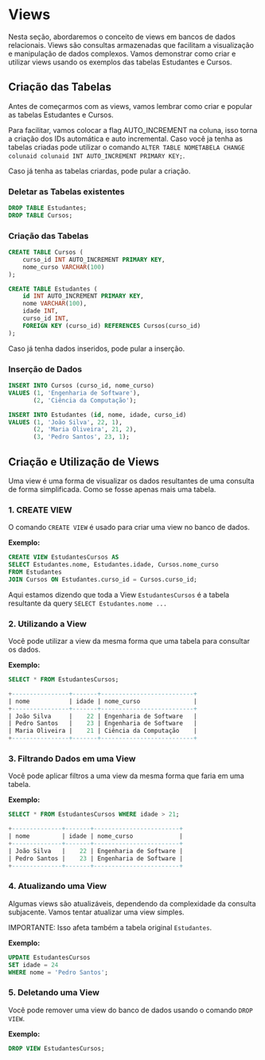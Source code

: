# Views

Nesta seção, abordaremos o conceito de views em bancos de dados relacionais. Views são consultas armazenadas que facilitam a visualização e manipulação de dados complexos. Vamos demonstrar como criar e utilizar views usando os exemplos das tabelas Estudantes e Cursos.

## Criação das Tabelas

Antes de começarmos com as views, vamos lembrar como criar e popular as tabelas Estudantes e Cursos.

Para facilitar, vamos colocar a flag AUTO_INCREMENT na coluna, isso torna a criação dos IDs automática e auto incremental. Caso você ja tenha as tabelas criadas pode utilizar o comando `ALTER TABLE NOMETABELA CHANGE colunaid colunaid INT AUTO_INCREMENT PRIMARY KEY;`.

Caso já tenha as tabelas criardas, pode pular a criação.

### Deletar as Tabelas existentes

```sql
DROP TABLE Estudantes;
DROP TABLE Cursos;
```

### Criação das Tabelas

```sql
CREATE TABLE Cursos (
    curso_id INT AUTO_INCREMENT PRIMARY KEY,
    nome_curso VARCHAR(100)
);

CREATE TABLE Estudantes (
    id INT AUTO_INCREMENT PRIMARY KEY,
    nome VARCHAR(100),
    idade INT,
    curso_id INT,
    FOREIGN KEY (curso_id) REFERENCES Cursos(curso_id)
);
```

Caso já tenha dados inseridos, pode pular a inserção.

### Inserção de Dados

```sql
INSERT INTO Cursos (curso_id, nome_curso)
VALUES (1, 'Engenharia de Software'),
       (2, 'Ciência da Computação');

INSERT INTO Estudantes (id, nome, idade, curso_id)
VALUES (1, 'João Silva', 22, 1),
       (2, 'Maria Oliveira', 21, 2),
       (3, 'Pedro Santos', 23, 1);
```

## Criação e Utilização de Views

Uma view é uma forma de visualizar os dados resultantes de uma consulta de forma simplificada. Como se fosse apenas mais uma tabela.

### 1. CREATE VIEW
O comando `CREATE VIEW` é usado para criar uma view no banco de dados.

**Exemplo:**

```sql
CREATE VIEW EstudantesCursos AS
SELECT Estudantes.nome, Estudantes.idade, Cursos.nome_curso
FROM Estudantes
JOIN Cursos ON Estudantes.curso_id = Cursos.curso_id;
```

Aqui estamos dizendo que toda a View `EstudantesCursos` é a tabela resultante da query `SELECT Estudantes.nome ...`

### 2. Utilizando a View
Você pode utilizar a view da mesma forma que uma tabela para consultar os dados.

**Exemplo:**

```sql
SELECT * FROM EstudantesCursos;
```

```sql
+----------------+-------+--------------------------+
| nome           | idade | nome_curso               |
+----------------+-------+--------------------------+
| João Silva     |    22 | Engenharia de Software   |
| Pedro Santos   |    23 | Engenharia de Software   |
| Maria Oliveira |    21 | Ciência da Computação    |
+----------------+-------+--------------------------+
```

### 3. Filtrando Dados em uma View
Você pode aplicar filtros a uma view da mesma forma que faria em uma tabela.

**Exemplo:**

```sql
SELECT * FROM EstudantesCursos WHERE idade > 21;
```

```sql
+--------------+-------+------------------------+
| nome         | idade | nome_curso             |
+--------------+-------+------------------------+
| João Silva   |    22 | Engenharia de Software |
| Pedro Santos |    23 | Engenharia de Software |
+--------------+-------+------------------------+
```

### 4. Atualizando uma View
Algumas views são atualizáveis, dependendo da complexidade da consulta subjacente. Vamos tentar atualizar uma view simples.

IMPORTANTE: Isso afeta também a tabela original `Estudantes`.

**Exemplo:**

```sql
UPDATE EstudantesCursos
SET idade = 24
WHERE nome = 'Pedro Santos';
```

### 5. Deletando uma View
Você pode remover uma view do banco de dados usando o comando `DROP VIEW`.

**Exemplo:**

```sql
DROP VIEW EstudantesCursos;
```
